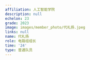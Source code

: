 ```yaml
---
affiliation: 人工智能学院
description: null
echelon: 23
grade: 2023
image: images/member_photo/代礼扬.jpeg
links: null
name: 代礼扬
role: 电路组组长
time: '24'
type: 普通队员
---
```

